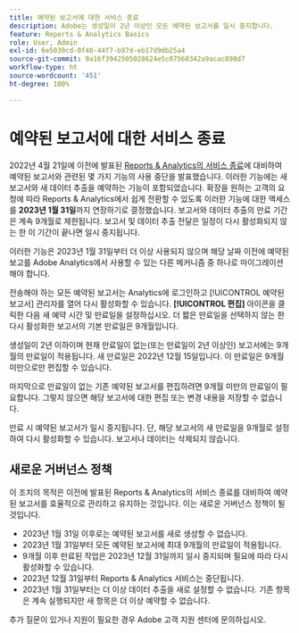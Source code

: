```yaml
---
title: 예약된 보고서에 대한 서비스 종료
description: Adobe는 생성일이 2년 이상인 모든 예약된 보고서를 일시 중지합니다.
feature: Reports & Analytics Basics
role: User, Admin
exl-id: 6e5039cd-0f40-44f7-b97d-eb17d9db25a4
source-git-commit: 9a16f3942505028624e5c07568342a9acac898d7
workflow-type: ht
source-wordcount: '451'
ht-degree: 100%

---
```


# 예약된 보고서에 대한 서비스 종료

2022년 4월 21일에 이전에 발표된 [Reports &amp; Analytics의 서비스 종료](https://express.adobe.com/page/6WnF8JK6IRDhf/)에 대비하여 예약된 보고서와 관련된 몇 가지 기능의 사용 중단을 발표했습니다. 이러한 기능에는 새 보고서와 새 데이터 추출을 예약하는 기능이 포함되었습니다. 확장을 원하는 고객의 요청에 따라 Reports &amp; Analytics에서 쉽게 전환할 수 있도록 이러한 기능에 대한 액세스를 **2023년 1월 31일**&#x200B;까지 연장하기로 결정했습니다. 보고서와 데이터 추출의 만료 기간은 계속 9개월로 제한됩니다. 보고서 및 데이터 추출 전달은 일정이 다시 활성화되지 않는 한 이 기간이 끝나면 일시 중지됩니다.

이러한 기능은 2023년 1월 31일부터 더 이상 사용되지 않으며 해당 날짜 이전에 예약된 보고를 Adobe Analytics에서 사용할 수 있는 다른 메커니즘 중 하나로 마이그레이션해야 합니다.

전송해야 하는 모든 예약된 보고서는 Analytics에 로그인하고 [!UICONTROL 예약된 보고서] 관리자를 열어 다시 활성화할 수 있습니다. **[!UICONTROL 편집]** 아이콘을 클릭한 다음 새 예약 시간 및 만료일을 설정하십시오. 더 짧은 만료일을 선택하지 않는 한 다시 활성화한 보고서의 기본 만료일은 9개월입니다.

생성일이 2년 이하이며 현재 만료일이 없는(또는 만료일이 2년 이상인) 보고서에는 9개월의 만료일이 적용됩니다. 새 만료일은 2022년 12월 15일입니다. 이 만료일은 9개월 미만으로만 편집할 수 있습니다.

마지막으로 만료일이 없는 기존 예약된 보고서를 편집하려면 9개월 미만의 만료일이 필요합니다. 그렇지 않으면 해당 보고서에 대한 편집 또는 변경 내용을 저장할 수 없습니다.

만료 시 예약된 보고서가 일시 중지됩니다. 단, 해당 보고서의 새 만료일을 9개월로 설정하여 다시 활성화할 수 있습니다. 보고서나 데이터는 삭제되지 않습니다.

## 새로운 거버넌스 정책

이 조치의 목적은 이전에 발표된 Reports &amp; Analytics의 서비스 종료를 대비하여 예약된 보고서를 효율적으로 관리하고 유지하는 것입니다. 이는 새로운 거버넌스 정책이 될 것입니다.

* 2023년 1월 31일 이후로는 예약된 보고서를 새로 생성할 수 없습니다.
* 2023년 1월 31일부터 모든 예약된 보고서에 최대 9개월의 만료일이 적용됩니다.
* 9개월 이후 만료된 작업은 2023년 12월 31일까지 일시 중지되며 필요에 따라 다시 활성화할 수 있습니다.
* 2023년 12월 31일부터 Reports &amp; Analytics 서비스는 중단됩니다.
* 2023년 1월 31일부터는 더 이상 데이터 추출을 새로 설정할 수 없습니다. 기존 항목은 계속 실행되지만 새 항목은 더 이상 예약할 수 없습니다.

추가 질문이 있거나 지원이 필요한 경우 Adobe 고객 지원 센터에 문의하십시오.

